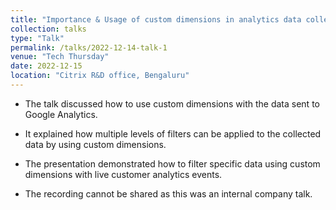 ```yaml
---
title: "Importance & Usage of custom dimensions in analytics data collected"
collection: talks
type: "Talk"
permalink: /talks/2022-12-14-talk-1
venue: "Tech Thursday"
date: 2022-12-15
location: "Citrix R&D office, Bengaluru"
---
```


* The talk discussed how to use custom dimensions with the data sent to Google Analytics.

* It explained how multiple levels of filters can be applied to the collected data by using custom dimensions.

* The presentation demonstrated how to filter specific data using custom dimensions with live customer analytics events.

* The recording cannot be shared as this was an internal company talk.
